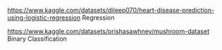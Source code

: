 https://www.kaggle.com/datasets/dileep070/heart-disease-prediction-using-logistic-regression
Regression


https://www.kaggle.com/datasets/prishasawhney/mushroom-dataset
Binary Classification
